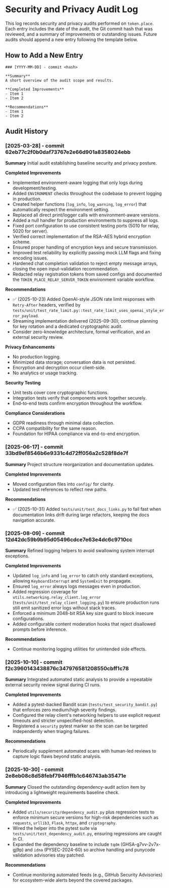 # Security and Privacy Audit Log

This log records security and privacy audits performed on `token.place`.
Each entry includes the date of the audit, the Git commit hash that was
reviewed, and a summary of improvements or outstanding issues. Future audits
should append a new entry following the template below.

## How to Add a New Entry

```
### [YYYY-MM-DD] - commit <hash>

**Summary**
A short overview of the audit scope and results.

**Completed Improvements**
- Item 1
- Item 2

**Recommendations**
- Item 1
- Item 2
```

## Audit History

### [2025-03-28] - commit 62eb77c2f0b0daf73767e2e66d901a8358024ebb

**Summary**
Initial audit establishing baseline security and privacy posture.

**Completed Improvements**
- Implemented environment-aware logging that only logs during development/testing.
- Added `ENVIRONMENT` checks throughout the codebase to prevent logging in production.
- Created helper functions (`log_info`, `log_warning`, `log_error`) that automatically respect the environment setting.
- Replaced all direct print/logger calls with environment-aware versions.
- Added a null handler for production environments to suppress all logs.
- Fixed port configuration to use consistent testing ports (5010 for relay, 5020 for server).
- Verified correct implementation of the RSA–AES hybrid encryption scheme.
- Ensured proper handling of encryption keys and secure transmission.
- Improved test reliability by explicitly passing mock LLM flags and fixing encoding issues.
- Hardened chat completion validation to reject empty message arrays, closing the open
  input-validation recommendation.
- Redacted relay registration tokens from saved configs and documented the
  `TOKEN_PLACE_RELAY_SERVER_TOKEN` environment variable workflow.

**Recommendations**
- ✅ (2025-10-23) Added OpenAI-style JSON rate limit responses with `Retry-After` headers,
  verified by `tests/unit/test_rate_limit.py::test_rate_limit_uses_openai_style_error_payload`.
- Streaming implementation delivered (2025-09-30); continue planning for key rotation and a dedicated cryptographic audit.
- Consider zero-knowledge architecture, formal verification, and an external security review.

**Privacy Enhancements**
- No production logging.
- Minimized data storage; conversation data is not persisted.
- Encryption and decryption occur client-side.
- No analytics or usage tracking.

**Security Testing**
- Unit tests cover core cryptographic functions.
- Integration tests verify that components work together securely.
- End-to-end tests confirm encryption throughout the workflow.

**Compliance Considerations**
- GDPR readiness through minimal data collection.
- CCPA compatibility for the same reason.
- Foundation for HIPAA compliance via end-to-end encryption.

### [2025-06-17] - commit 33bd9ef8546b6e9331c4d72ff056a2c528f8de7f

**Summary**
Project structure reorganization and documentation updates.

**Completed Improvements**
- Moved configuration files into `config/` for clarity.
- Updated test references to reflect new paths.

**Recommendations**
- ✅ (2025-10-31) Added `tests/unit/test_docs_links.py` to fail fast when documentation links
  drift during large refactors, keeping the docs navigation accurate.

### [2025-08-09] - commit 12d42dc59b9b95d05496cdce7e63e4dc6c9710cc

**Summary**
Refined logging helpers to avoid swallowing system interrupt exceptions.

**Completed Improvements**
- Updated `log_info` and `log_error` to catch only standard exceptions, allowing
  `KeyboardInterrupt` and `SystemExit` to propagate.
- Ensured `log_error` always logs messages even in production.
- Added regression coverage for `utils.networking.relay_client.log_error`
  (`tests/unit/test_relay_client_logging.py`) to ensure production runs still
  emit sanitized error logs without stack traces.
- Enforced a minimum 2048-bit RSA key size guard to block insecure configurations.
- Added configurable content moderation hooks that reject disallowed prompts before inference.

**Recommendations**
- Continue monitoring logging utilities for unintended side effects.

### [2025-10-10] - commit f2c3960143438876c347976581208550cbff1c78

**Summary**
Integrated automated static analysis to provide a repeatable external security
review signal during CI runs.

**Completed Improvements**
- Added a pytest-backed Bandit scan (`tests/test_security_bandit.py`) that enforces zero
  medium/high severity findings.
- Configured the relay client's networking helpers to use explicit request timeouts and
  stricter unspecified-host detection.
- Registered a `security` pytest marker so the scan can be targeted independently when
  triaging failures.

**Recommendations**
- Periodically supplement automated scans with human-led reviews to capture logic flaws
  beyond static analysis.

### [2025-10-30] - commit 2e8eb08c8d58febf7946fffb1c646743ab35471e

**Summary**
Closed the outstanding dependency-audit action item by introducing a lightweight
requirements baseline check.

**Completed Improvements**
- Added `utils/security/dependency_audit.py` plus regression tests to enforce minimum
  secure versions for high-risk dependencies such as `requests`, `urllib3`, `Flask`,
  `httpx`, and `cryptography`.
- Wired the helper into the pytest suite via `tests/unit/test_dependency_audit.py`,
  ensuring regressions are caught in CI.
- Expanded the dependency baseline to include `tqdm` (GHSA-g7vv-2v7x-gj9p) and
  `idna` (PYSEC-2024-60) so archive handling and punycode validation advisories stay
  patched.

**Recommendations**
- Continue monitoring automated feeds (e.g., GitHub Security Advisories) for
  ecosystem-wide alerts beyond the covered packages.
